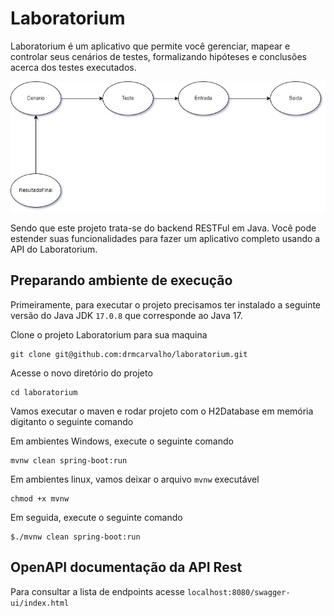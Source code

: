 # Laboratorium 

Laboratorium é um aplicativo que permite você gerenciar, mapear e controlar seus cenários de testes, formalizando hipóteses e conclusões acerca dos testes executados.

![Diagrama do projeto Laboratorium](LaboratoruimDiagrama.jpg)

Sendo que este projeto trata-se do backend RESTFul em Java. Você pode estender suas funcionalidades para fazer um aplicativo completo usando a API do Laboratorium.

## Preparando ambiente de execução

Primeiramente, para executar o projeto precisamos ter instalado a seguinte versão do Java JDK `17.0.8` que corresponde ao Java 17.

Clone o projeto Laboratorium para sua maquina

```
git clone git@github.com:drmcarvalho/laboratorium.git
```

Acesse o novo diretório do projeto 

```
cd laboratorium
```

Vamos executar o maven e rodar projeto com o H2Database em memória digitanto o seguinte comando

Em ambientes Windows, execute o seguinte comando
```
mvnw clean spring-boot:run
```

Em ambientes linux, vamos deixar o arquivo `mvnw` executável 
```
chmod +x mvnw
```

Em seguida, execute o seguinte comando
```
$./mvnw clean spring-boot:run
```

## OpenAPI documentação da API Rest

Para consultar a lista de endpoints acesse `localhost:8080/swagger-ui/index.html`
